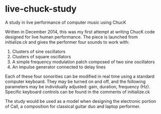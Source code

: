 # live-chuck-study
A study in live performance of computer music using ChucK

Written in December 2014, this was my first attempt at writing ChucK code designed for live human performance. The piece is launched from initialize.ck and gives the performer four sounds to work with:

1. Clusters of sine oscillators 
2. Clusters of square oscillators 
3. A simple frequency modulation patch composed of two sine oscillators 
4. An impulse generator connected to delay lines 

Each of these four sonorities can be modified in real time using a standard computer keyboard. They may be turned on and off, and the following parameters may be individually adjusted: gain, duration, frequency (Hz). Specific keyboard controls can be found in the comments of initialize.ck

The study would be used as a model when designing the electronic portion of Call, a composition for classical guitar duo and laptop performer.

